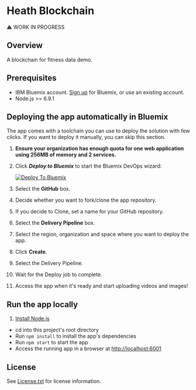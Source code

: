 # Heath Blockchain

:warning: WORK IN PROGRESS

## Overview

A blockchain for fitness data demo.

## Prerequisites

* IBM Bluemix account. [Sign up][bluemix_signup_url] for Bluemix, or use an existing account.
* Node.js >= 6.9.1

## Deploying the app automatically in Bluemix

The app comes with a toolchain you can use to deploy the solution with few clicks. If you want to deploy it manually, you can skip this section.

1. **Ensure your organization has enough quota for one web application using 256MB of memory and 2 services.**

1. Click ***Deploy to Bluemix*** to start the Bluemix DevOps wizard:

   [![Deploy To Bluemix](https://console.ng.bluemix.net/devops/graphics/create_toolchain_button.png)](https://console.ng.bluemix.net/devops/setup/deploy/?repository=https://github.com/IBM-Bluemix/health-blockchain&branch=toolchain)

1. Select the **GitHub** box.

1. Decide whether you want to fork/clone the app repository.

1. If you decide to Clone, set a name for your GitHub repository.

1. Select the **Delivery Pipeline** box.

1. Select the region, organization and space where you want to deploy the app.

1. Click **Create**.

1. Select the Delivery Pipeline.

1. Wait for the Deploy job to complete.

1. Access the app when it's ready and start uploading videos and images!

## Run the app locally

1. [Install Node.js][]
+ cd into this project's root directory
+ Run `npm install` to install the app's dependencies
+ Run `npm start` to start the app
+ Access the running app in a browser at <http://localhost:6001>

[Install Node.js]: https://nodejs.org/en/download/

## License

See [License.txt](License.txt) for license information.

[bluemix_signup_url]: https://console.ng.bluemix.net/?cm_mmc=GitHubReadMe
